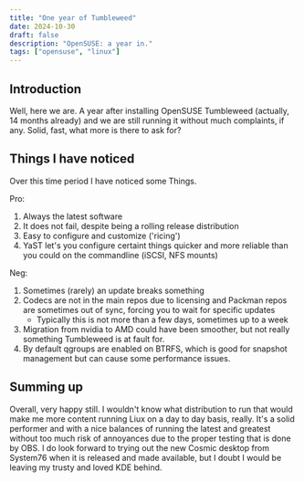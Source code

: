 ```yaml
---
title: "One year of Tumbleweed"
date: 2024-10-30
draft: false
description: "OpenSUSE: a year in."
tags: ["opensuse", "linux"]
---
```

## Introduction

Well, here we are. A year after installing OpenSUSE Tumbleweed (actually, 14 months already) and we are still running it without much complaints, if any. Solid, fast, what more is there to ask for?

## Things I have noticed

Over this time period I have noticed some Things.

Pro:

1) Always the latest software
2) It does not fail, despite being a rolling release distribution
3) Easy to configure and customize ('ricing')
4) YaST let's you configure certaint things quicker and more reliable than you could on the commandline (iSCSI, NFS mounts)

Neg:

1) Sometimes (rarely) an update breaks something
2) Codecs are not in the main repos due to licensing and Packman repos are sometimes out of sync, forcing you to wait for specific updates
    - Typically this is not more than a few days, sometimes up to a week
3) Migration from nvidia to AMD could have been smoother, but not really something Tumbleweed is at fault for.
4) By default qgroups are enabled on BTRFS, which is good for snapshot management but can cause some performance issues.

## Summing up

Overall, very happy still. I wouldn't know what distribution to run that would make me more content running Liux on a day to day basis, really. It's a solid performer and with a nice balances of running the latest and greatest without too much risk of annoyances due to the proper testing that is done by OBS. I do look forward to trying out the new Cosmic desktop from System76 when it is released and made available, but I doubt I would be leaving my trusty and loved KDE behind.
